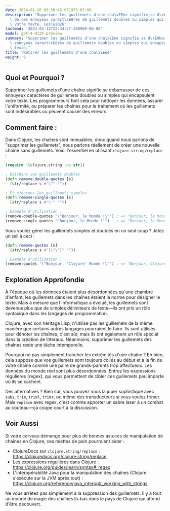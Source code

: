 ```yaml
---
date: 2024-01-26 03:39:45.071975-07:00
description: "Supprimer les guillemets d'une cha\xEEne signifie se d\xE9barrasser\
  \ de ces ennuyeux caract\xE8res de guillemets doubles ou simples qui encapsulent\
  \ votre texte. Les\u2026"
lastmod: '2024-03-13T22:44:57.268969-06:00'
model: gpt-4-0125-preview
summary: "Supprimer les guillemets d'une cha\xEEne signifie se d\xE9barrasser de ces\
  \ ennuyeux caract\xE8res de guillemets doubles ou simples qui encapsulent votre\
  \ texte."
title: "Retirer les guillemets d'une cha\xEEne"
weight: 9
---
```


## Quoi et Pourquoi ?
Supprimer les guillemets d'une chaîne signifie se débarrasser de ces ennuyeux caractères de guillemets doubles ou simples qui encapsulent votre texte. Les programmeurs font cela pour nettoyer les données, assurer l'uniformité, ou préparer les chaînes pour le traitement où les guillemets sont indésirables ou peuvent causer des erreurs.

## Comment faire :
Dans Clojure, les chaînes sont immuables, donc quand nous parlons de "supprimer les guillemets", nous parlons réellement de créer une nouvelle chaîne sans guillemets. Voici l'essentiel en utilisant `clojure.string/replace` :

```clojure
(require '[clojure.string :as str])

; Ditchons ces guillemets doubles
(defn remove-double-quotes [s]
  (str/replace s #"\"" ""))

; Et éjectons les guillemets simples
(defn remove-single-quotes [s]
  (str/replace s #"\'" ""))

; Exemple d'utilisation :
(remove-double-quotes "\"Bonjour, le Monde !\"") ; => "Bonjour, le Monde !"
(remove-single-quotes "'Bonjour, le Monde !'")   ; => "Bonjour, le Monde !"
```
Vous voulez gérer les guillemets simples et doubles en un seul coup ? Jetez un œil à ceci :

```clojure
(defn remove-quotes [s]
  (str/replace s #"[\"\']" ""))

; Exemple d'utilisation :
(remove-quotes "\"Bonjour, 'Clojure' Monde !\"") ; => "Bonjour, Clojure Monde !"
```

## Exploration Approfondie
À l'époque où les données étaient plus désordonnées qu'une chambre d'enfant, les guillemets dans les chaînes étaient la norme pour désigner le texte. Mais à mesure que l'informatique a évolué, les guillemets sont devenus plus que de simples délimiteurs de texte—ils ont pris un rôle syntaxique dans les langages de programmation.

Clojure, avec son héritage Lisp, n'utilise pas les guillemets de la même manière que certains autres langages pourraient le faire. Ils sont utilisés pour dénoter les chaînes, c'est sûr, mais ils ont également un rôle spécial dans la création de littéraux. Néanmoins, supprimer les guillemets des chaînes reste une tâche intemporelle.

Pourquoi ne pas simplement trancher les extrémités d'une chaîne ? Eh bien, cela suppose que vos guillemets sont toujours collés au début et à la fin de votre chaîne comme une paire de grands-parents trop affectueux. Les données du monde réel sont plus désordonnées. Entrez les expressions régulières (regex), qui vous permettent de cibler ces guillemets peu importe où ils se cachent.

Des alternatives ? Bien sûr, vous pouvez vous la jouer sophistiqué avec `subs`, `trim`, `triml`, `trimr`, ou même des transducteurs si vous voulez frimer. Mais `replace` avec regex, c'est comme apporter un sabre laser à un combat au couteau—ça coupe court à la discussion.

## Voir Aussi
Si votre cerveau démange pour plus de bonnes astuces de manipulation de chaînes en Clojure, ces miettes de pain pourraient aider :

- ClojureDocs sur `clojure.string/replace` : https://clojuredocs.org/clojure.string/replace
- Les expressions régulières dans Clojure : https://clojure.org/guides/learn/syntax#_regex
- L'interopérabilité Java pour la manipulation des chaînes (Clojure s'exécute sur la JVM après tout) : https://clojure.org/reference/java_interop#_working_with_strings

Ne vous arrêtez pas simplement à la suppression des guillemets. Il y a tout un monde de magie des chaînes là-bas dans le pays de Clojure qui attend d'être découvert.
